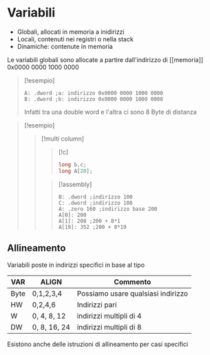 # Variabili
- Globali, allocati in memoria a inidirizzi 
- Locali, contenuti nei registri o nella stack
- Dinamiche: contenute in memoria


Le variabili globali sono allocate a partire dall'indirizzo di [[memoria]] 0x0000 0000 1000 0000

 >[!esempio]
 >```armasm
 >A: .dword ;a: indirizzo 0x0000 0000 1000 0000
 >B: .dword ;b: indirizzo 0x0000 0000 1000 0008
>```
>Infatti tra una double word e l'altra ci sono 8 Byte di distanza

>[!esempio]
>>[!multi column]
>>>[!c]
>>>```c
>>>long b,c;
>>>long A[20];
>>>```
>>
>>>[!assembly]
>>>```armasm
>>>B: .dword ;indirizzo 100
>>>C: .dword ;indirizzo 108
>>>A: .zero 160 ;indirizzo base 200
>>>A[0]: 200
>>>A[1]: 208 ;200 + 8*1
>>>A[19]: 352 ;200 + 8*19
>>>```



## Allineamento

Variabili poste in indirizzi specifici in base al tipo

VAR | ALIGN | Commento
--- | --- | ---
Byte | 0,1,2,3,4 | Possiamo usare qualsiasi indirizzo
HW | 0,2,4,6 | Indirizzi pari
W | 0, 4, 8, 12| indirizzi multipli di 4
DW | 0, 8, 16, 24| indirizzi multipli di 8

Esistono anche delle istruzioni di allineamento per casi specifici



